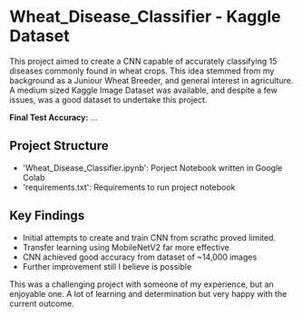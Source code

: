 # Wheat_Disease_Classifier - Kaggle Dataset

This project aimed to create a CNN capable of accurately classifying 15 diseases commonly found in wheat crops. This idea stemmed from my background as a Juniour Wheat Breeder, and general interest in agriculture. A medium sized Kaggle Image Dataset was available, and despite a few issues, was a good dataset to undertake this project.

**Final Test Accuracy:** ...

## Project Structure
- 'Wheat_Disease_Classifier.ipynb': Porject Notebook written in Google Colab
- 'requirements.txt': Requirements to run project notebook

## Key Findings
- Initial attempts to create and train CNN from scrathc proved limited.
- Transfer learning using MobileNetV2 far more effective
- CNN achieved good accuracy from dataset of ~14,000 images
- Further improvement still I believe is possible

This was a challenging project with someone of my experience, but an enjoyable one. A lot of learning and determination but very happy with the current outcome.
